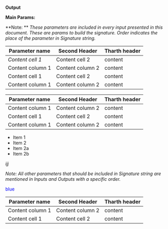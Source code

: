 
**Output**

**Main Params:**

**Note: ** _These parameters are included in every input presented in this document. 
These are params to build the signature. Order indicates the place of the parameter in Signature string._


**Parameter name** | Second Header | Tharth header
-------------------| --------------|--------------
_Content cell 1_ | Content cell 2 | content 
Content column 1 | Content column 2 | content 
Content cell 1 | Content cell 2  |  content 
Content column 1 | Content column 2  |  content 

**Parameter name** | **Second Header** | **Tharth header**
-------------------|-------------------|----------------
Content column 1 | Content column 2 | content 
Content cell 1 | Content cell 2  |  content 
Content column 1 | Content column 2  |  content

* Item 1
* Item 2
* Item 2a
* Item 2b

_ijj_

_Note: All other parameters that should be included in Signature string are mentioned in Inputs and Outputs with a specific order._

<span style="color:blue">blue</span>

**Parameter name** | **Second Header**| **Tharth header** 
------------------|-------------------|----------------
Content column 1 | Content column 2 | content 
Content cell 1 | Content cell 2  |  content 
